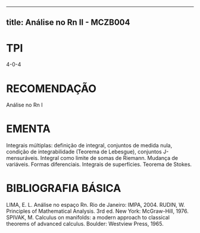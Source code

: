 
---
title: Análise no Rn II - MCZB004 
---

# TPI

4-0-4

# RECOMENDAÇÃO

Análise no Rn I

# EMENTA

Integrais múltiplas: definição de integral, conjuntos de medida nula, condição de integrabilidade (Teorema de Lebesgue), conjuntos J-mensuráveis. Integral como limite de somas de Riemann. Mudança de variáveis. Formas diferenciais. Integrais de superfícies. Teorema de Stokes.

# BIBLIOGRAFIA BÁSICA

LIMA, E. L. Análise no espaço Rn. Rio de Janeiro: IMPA, 2004.
RUDIN, W. Principles of Mathematical Analysis. 3rd ed. New York: McGraw-Hill, 1976.
SPIVAK, M. Calculus on manifolds: a modern approach to classical theorems of advanced calculus. Boulder: Westview Press, 1965.
        